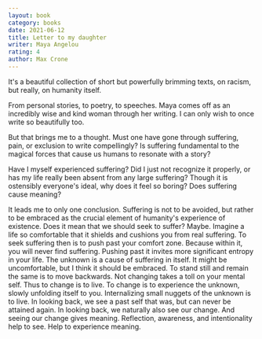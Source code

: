 ```yaml
---
layout: book
category: books
date: 2021-06-12
title: Letter to my daughter
writer: Maya Angelou
rating: 4
author: Max Crone
---
```


It's a beautiful collection of short but powerfully brimming texts, on racism, but really, on humanity itself.

From personal stories, to poetry, to speeches.
Maya comes off as an incredibly wise and kind woman through her writing.
I can only wish to once write so beautifully too.

But that brings me to a thought.
Must one have gone through suffering, pain, or exclusion to write compellingly?
Is suffering fundamental to the magical forces that cause us humans to resonate with a story?

Have I myself experienced suffering?
Did I just not recognize it properly, or has my life really been absent from any large suffering?
Though it is ostensibly everyone's ideal, why does it feel so boring?
Does suffering cause meaning?

It leads me to only one conclusion.
Suffering is not to be avoided, but rather to be embraced as the crucial element of humanity's experience of existence.
Does it mean that we should seek to suffer?
Maybe.
Imagine a life so comfortable that it shields and cushions you from real suffering.
To seek suffering then is to push past your comfort zone.
Because within it, you will never find suffering.
Pushing past it invites more significant entropy in your life.
The unknown is a cause of suffering in itself.
It might be uncomfortable, but I think it should be embraced.
To stand still and remain the same is to move backwards.
Not changing takes a toll on your mental self.
Thus to change is to live.
To change is to experience the unknown, slowly unfolding itself to you.
Internalizing small nuggets of the unknown is to live.
In looking back, we see a past self that was, but can never be attained again.
In looking back, we naturally also see our change.
And seeing our change gives meaning.
Reflection, awareness, and intentionality help to see.
Help to experience meaning.